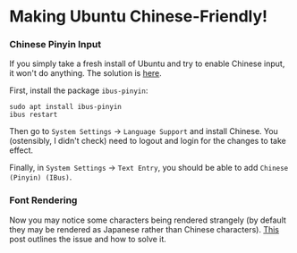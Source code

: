# Making Ubuntu Chinese-Friendly!

### Chinese Pinyin Input

If you simply take a fresh install of Ubuntu and try to enable Chinese input, it won't do anything.  The solution is [here](https://askubuntu.com/questions/59356/how-do-i-get-chinese-input-to-work).

First, install the package `ibus-pinyin`:

```
sudo apt install ibus-pinyin
ibus restart
```

Then go to `System Settings` -> `Language Support` and install Chinese.  You (ostensibly, I didn't check) need to logout and login for the changes to take effect.

Finally, in `System Settings` -> `Text Entry`, you should be able to add `Chinese (Pinyin) (IBus)`.

### Font Rendering

Now you may notice some characters being rendered strangely (by default they may be rendered as Japanese rather than Chinese characters).  [This](https://chinese.stackexchange.com/questions/30935/chinese-font-some-characters-rendered-strangely-%E5%A4%96-%E5%B0%86/30939#30939) post outlines the issue and how to solve it.
